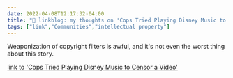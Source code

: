 ```yaml
---
date: 2022-04-08T12:17:32-04:00
title: "🔗 linkblog: my thoughts on 'Cops Tried Playing Disney Music to Censor a Video'"
tags: ["link","Communities","intellectual property"]
---
```

Weaponization of copyright filters is awful, and it's not even the worst thing about this story.
 
[link to 'Cops Tried Playing Disney Music to Censor a Video'](https://www.vice.com/en/article/z3n75x/police-disney-music-censor-video)
